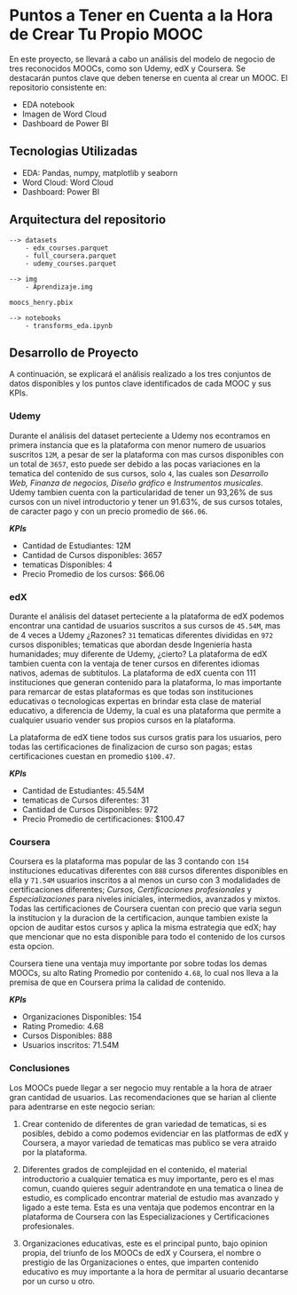# Puntos a Tener en Cuenta a la Hora de Crear Tu Propio MOOC

En este proyecto, se llevará a cabo un análisis del modelo de negocio de tres reconocidos MOOCs, como son Udemy, edX y Coursera. Se destacarán puntos clave que deben tenerse en cuenta al crear un MOOC. El repositorio consistente en:

- EDA notebook
- Imagen de Word Cloud
- Dashboard de Power BI




## Tecnologias Utilizadas

- EDA: Pandas, numpy, matplotlib y seaborn
- Word Cloud: Word Cloud
- Dashboard: Power BI




## Arquitectura del repositorio

```
--> datasets
    - edx_courses.parquet
    - full_coursera.parquet
    - udemy_courses.parquet

--> img
    - Aprendizaje.img

moocs_henry.pbix

--> notebooks
    - transforms_eda.ipynb 
```



## Desarrollo de Proyecto
A continuación, se explicará el análisis realizado a los tres conjuntos de datos disponibles y los puntos clave identificados de cada MOOC y sus KPIs.

### Udemy

Durante el análisis del dataset perteciente a Udemy nos econtramos en primera instancia que es la plataforma con menor numero de usuarios suscritos `12M`, a pesar de ser la plataforma con mas cursos disponibles con un total de `3657`, esto puede ser debido a las pocas variaciones en la tematica del contenido  de sus cursos, solo `4`, las cuales son *Desarrollo Web, Finanza de negocios, Diseño gráfico* e *Instrumentos musicales*. Udemy tambien cuenta con la particularidad de tener un 93,26% de sus cursos con un nivel introductorio y tener un 91.63%, de sus cursos totales, de caracter pago y con un precio promedio de `$66.06`.

***KPIs***

- Cantidad de Estudiantes: 12M
- Cantidad de Cursos disponibles: 3657
- tematicas Disponibles: 4
- Precio Promedio de los cursos: $66.06

### edX

Durante el análisis del dataset perteciente a la plataforma de edX podemos encontrar una cantidad de usuarios suscritos a sus cursos de `45.54M`, mas de 4 veces a Udemy ¿Razones? `31` tematicas diferentes divididas en `972` cursos disponibles; tematicas que abordan desde Ingenieria hasta humanidades; muy diferente de Udemy, ¿cierto? La plataforma de edX tambien cuenta con la ventaja de tener cursos en diferentes idiomas nativos, ademas de subtitulos. La plataforma de edX cuenta con 111 instituciones que generan contenido para la plataforma, lo mas importante para remarcar de estas plataformas es que todas son instituciones educativas o tecnologicas expertas en brindar esta clase de material educativo, a diferencia de Udemy, la cual es una plataforma que permite a cualquier usuario vender sus propios cursos en la plataforma. 

La plataforma de edX tiene todos sus cursos gratis para los usuarios, pero todas las certificaciones de finalizacion de curso son pagas; estas certificaciones cuestan en promedio `$100.47`.

***KPIs***
- Cantidad de Estudiantes: 45.54M
- tematicas de Cursos diferentes: 31
- Cantidad de Cursos Disponibles: 972
- Precio Promedio de certificaciones: $100.47

### Coursera

Coursera es la plataforma mas popular de las 3 contando con `154` instituciones educativas diferentes con `888` cursos diferentes disponibles en ella y `71.54M` usuarios inscritos a al menos un curso con 3 modalidades de certificaciones diferentes; *Cursos, Certificaciones profesionales* y *Especializaciones* para niveles iniciales, intermedios, avanzados y mixtos. Todas las certificaciones de Coursera cuentan con precio que varia segun la institucion y la duracion de la certificacion, aunque tambien existe la opcion de auditar estos cursos y aplica la misma estrategia que edX; hay que mencionar que no esta disponible para todo el contenido de los cursos esta opcion.

Coursera tiene una ventaja muy importante por sobre todas los demas MOOCs, su alto Rating Promedio por contenido `4.68`, lo cual nos lleva a la premisa de que en Coursera prima la calidad de contenido.

***KPIs***
- Organizaciones Disponibles: 154
- Rating Promedio: 4.68
- Cursos Disponibles: 888
- Usuarios inscritos: 71.54M


### Conclusiones

Los MOOCs puede llegar a ser negocio muy rentable a la hora de atraer gran cantidad de usuarios. Las recomendaciones que se harian al cliente para adentrarse en este negocio serian:

1. Crear contenido de diferentes de gran variedad de tematicas, si es posibles, debido a como podemos evidenciar en las platformas de edX y Coursera, a mayor variedad de tematicas mas publico se vera atraido por la plataforma.

2. Diferentes grados de complejidad en el contenido, el material introductorio a cualquier tematica es muy importante, pero es el mas comun, cuando quieres seguir adentrandote en una tematica o linea de estudio, es complicado encontrar material de estudio mas avanzado y ligado a este tema. Esta es una ventaja que podemos encontrar en la plataforma de Coursera con las Especializaciones y Certificaciones profesionales.

3. Organizaciones educativas, este es el principal punto, bajo opinion propia, del triunfo de los MOOCs de edX y Coursera, el nombre o prestigio de las Organizaciones o entes, que imparten contenido educativo es muy importante a la hora de permitar al usuario decantarse por un curso u otro.

